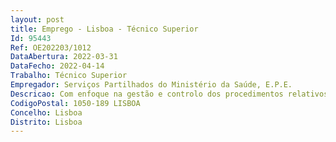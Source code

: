 ```yaml
--- 
layout: post
title: Emprego - Lisboa - Técnico Superior
Id: 95443
Ref: OE202203/1012
DataAbertura: 2022-03-31
DataFecho: 2022-04-14
Trabalho: Técnico Superior
Empregador: Serviços Partilhados do Ministério da Saúde, E.P.E.
Descricao: Com enfoque na gestão e controlo dos procedimentos relativos à execução do Plano de Recuperação e Resiliência (PRR), pretende se   Participar na elaboração da metodologia de avaliação de riscos de fraude na gestão de fundos europeus, respetiva monitorização e aplicação prática   Avaliar os processos de controlo interno e de gestão de riscos nas diversas áreas de negócio e nos domínios financeiro, contratação pública, operacional, informático e de recursos humanos, contribuindo para o seu  aperfeiçoamento contínuo   Planear, desenvolver metodologias e realizar auditorias no contexto do PRR.
CodigoPostal: 1050-189 LISBOA
Concelho: Lisboa
Distrito: Lisboa
--- 
```

